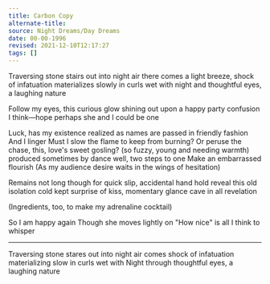 ```yaml
---
title: Carbon Copy
alternate-title:
source: Night Dreams/Day Dreams
date: 00-00-1996
revised: 2021-12-10T12:17:27
tags: []
---
```

Traversing stone stairs
out into night air
there comes
a light breeze, shock of infatuation
materializes slowly
in curls wet with night
and thoughtful eyes, a laughing nature

Follow my eyes, this curious glow
shining out upon a happy party confusion
I think—hope perhaps
she and I could be one

Luck, has my existence realized
as names are passed in friendly fashion
And I linger
Must I slow the flame to keep
  from burning?
Or peruse the chase, this,
  love's sweet gosling?
(so fuzzy, young and needing warmth)
produced sometimes by dance
well, two steps to one
Make an embarrassed flourish
(As my audience desire waits in the wings of hesitation)

Remains not long though
for quick slip, accidental hand hold
reveal this old isolation cold kept
surprise of kiss, momentary glance
cave in all revelation

(Ingredients, too, to make my adrenaline cocktail)

So I am happy again
Though she moves lightly on
"How nice" is all I think to whisper

---
Traversing stone stares
out into night air
comes shock of infatuation
materializing slow
in curls wet with Night
through thoughtful eyes, a laughing nature
